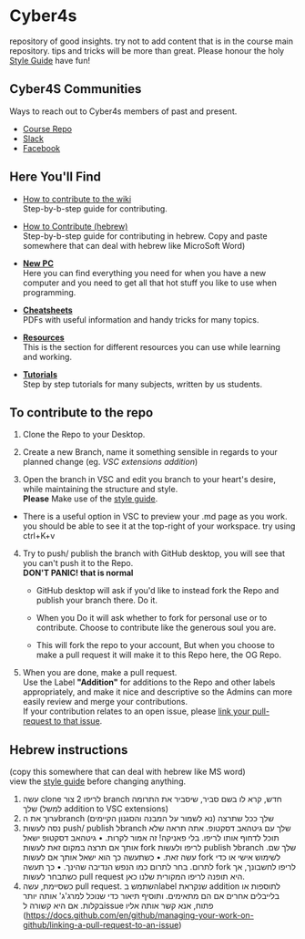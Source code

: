 # Cyber4s

repository of good insights. try not to add content that is in the course main repository. tips and tricks will be more than great. Please honour the holy [Style Guide](style-guide.md) have fun!

## Cyber4S Communities
Ways to reach out to Cyber4s members of past and present.

* [Course Repo](https://github.com/suvelocity/f4s-course)
* [Slack](https://app.slack.com/client/T017XTMBHAS/C018AR5SNLU)
* [Facebook](https://www.facebook.com/groups/615547515833414) 

## Here You'll Find
* [How to contribute to the wiki](#To-contribute-to-the-repo)  
Step-by-b-step guide for contributing.

* [How to Contribute (hebrew)](#Hebrew-instructions)  
Step-by-b-step guide for contributing in hebrew. Copy and paste somewhere that can deal with hebrew like MicroSoft Word)

* [__New PC__](new-pc/README.md)   
    Here you can find everything you need for when you have a new computer and you need to get all that hot stuff you like to use when programming.

* [__Cheatsheets__](cheatsheet/README.md)  
    PDFs with useful information and handy tricks for many topics. 
<!-- are cheatsheets all that different from shortcut page? I think that shortcuts will be for beginners  while cheatsheets are a tad more advanced. discuss! -->

* [__Resources__](resources/README.md)  
    This  is the section for different resources you can use while learning and working.

* [__Tutorials__](tutorials/README.md)  
    Step by step tutorials for many subjects, written by us students.

## To contribute to the repo
1. Clone the Repo to your Desktop.

2. Create a new Branch, name it something sensible in regards to your planned change (eg. _VSC extensions addition_)

3. Open the branch in VSC and edit you branch to your heart's desire, while maintaining the structure and style.  
__Please__ Make use of the [style guide](./style-guide.md).
* There is a useful option in VSC to preview your .md page as you work. you should be able to see it at the top-right of your workspace. try using ctrl+K+v

4. Try to push/ publish the branch with GitHub desktop, you will see that you can't push it to the Repo.  
__DON'T PANIC! that is normal__ 

    * GitHub desktop will ask if you'd like to instead fork the Repo and publish your branch there. Do it.

    * When you Do it will ask whether to fork for personal use or to contribute. Choose to contribute like the generous soul you are.

    * This will fork the repo to your account, But when you choose to make a pull request it will make it to this Repo
    here, the OG Repo.

5. When you are done, make a pull request.  
Use the Label __"Addition"__ for additions to the Repo and other labels appropriately, and make it nice and descriptive so the Admins can more easily review and merge your contributions.  
 If your contribution relates to an open issue, please [link your pull-request to that issue](https://docs.github.com/en/github/managing-your-work-on-github/linking-a-pull-request-to-an-issue).

## Hebrew instructions 
(copy this somewhere that can deal with hebrew like MS word)  
view the [style guide](./style-guide.md) before changing anything.
1. עשה clone לריפו
2 צור branch חדש, קרא לו בשם סביר, שיסביר את התרומה שלך (למשל addition to VSC extensions)
3. ערוך את הbranch שלך ככל שתרצה (נא לשמור על המבנה והסגנון הקיימים)
4. נסה לעשות  push/ publish לbranch שלך עם גיטהאב דסקטופ. אתה תראה שלא תוכל לדחוף אותו לריפו. בלי פאניקה! זה אמור לקרות.
•	גיטהאב דסקטופ ישאל אותך אם תרצה במקום זאת לעשות fork לריפו ולעשות publish לbranch שלך שם. עשה זאת.
•	כשתעשה כך הוא ישאל אותך אם לעשות fork לשימוש אישי או כדי לתרום. בחר לתרום כמו הנפש הנדיבה שהינך.
•	כך תעשה fork לריפו לחשבונך, אך כשתבחר לעשות pull request היא תופנה לריפו המקורית שלנו כאן.
5. כשסיימת, עשה  pull request. השתמש בlabel שנקראת addition לתוספות או בלייבלים אחרים אם הם מתאימים. ותוסיף תיאור כדי שנוכל למרג'ג' אותה יותר בקלות. אם היא קשורה לissue פתוח, אנא קשר אותה אליו (https://docs.github.com/en/github/managing-your-work-on-github/linking-a-pull-request-to-an-issue)
